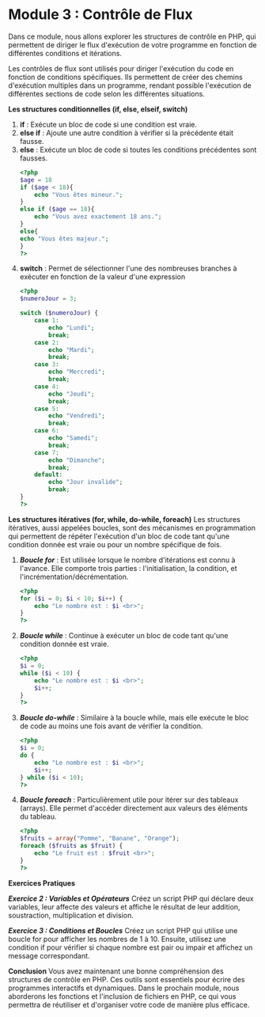 # Module 3 : Contrôle de Flux
Dans ce module, nous allons explorer les structures de contrôle en PHP, qui permettent de diriger le flux d'exécution de votre programme en fonction de différentes conditions et itérations.

Les contrôles de flux sont utilisés pour diriger l'exécution du code en fonction de conditions spécifiques. Ils permettent de créer des chemins d'exécution multiples dans un programme, rendant possible l'exécution de différentes sections de code selon les différentes situations.

**Les structures conditionnelles (if, else, elseif, switch)**
1) **if** : Exécute un bloc de code si une condition est vraie.
2) **else if** : Ajoute une autre condition à vérifier si la précédente était fausse.
3) **else** : Exécute un bloc de code si toutes les conditions précédentes sont fausses.
    ```php
    <?php
    $age = 18
    if ($age < 18){
        echo "Vous êtes mineur.";
    }
    else if ($age == 18){
        echo "Vous avez exactement 18 ans.";
    }
    else{
    echo "Vous êtes majeur.";
    }
    ?>
    ```
4) **switch** : Permet de sélectionner l'une des nombreuses branches à exécuter en fonction de la valeur d'une expression
    ```php
    <?php
    $numeroJour = 3;

    switch ($numeroJour) {
        case 1:
            echo "Lundi";
            break;
        case 2:
            echo "Mardi";
            break;
        case 3:
            echo "Mercredi";
            break;
        case 4:
            echo "Jeudi";
            break;
        case 5:
            echo "Vendredi";
            break;
        case 6:
            echo "Samedi";
            break;
        case 7:
            echo "Dimanche";
            break;
        default:
            echo "Jour invalide";
            break;
    }
    ?>
    ```
**Les structures itératives (for, while, do-while, foreach)**
Les structures itératives, aussi appelées boucles, sont des mécanismes en programmation qui permettent de répéter l'exécution d'un bloc de code tant qu'une condition donnée est vraie ou pour un nombre spécifique de fois.
1) ***Boucle for*** : Est utilisée lorsque le nombre d'itérations est connu à l'avance. Elle comporte trois parties : l'initialisation, la condition, et l'incrémentation/décrémentation.
    ```php
    <?php
    for ($i = 0; $i < 10; $i++) {
        echo "Le nombre est : $i <br>";
    }
    ?>
    ```
2) ***Boucle while*** : Continue à exécuter un bloc de code tant qu'une condition donnée est vraie.
    ```php
    <?php
    $i = 0;
    while ($i < 10) {
        echo "Le nombre est : $i <br>";
        $i++;
    }
    ?>
    ```
3) ***Boucle do-while*** : Similaire à la boucle while, mais elle exécute le bloc de code au moins une fois avant de vérifier la condition.
    ```php
    <?php
    $i = 0;
    do {
        echo "Le nombre est : $i <br>";
        $i++;
    } while ($i < 10);
    ?>
    ```
4) ***Boucle foreach*** : Particulièrement utile pour itérer sur des tableaux (arrays). Elle permet d'accéder directement aux valeurs des éléments du tableau.
    ```php
    <?php
    $fruits = array("Pomme", "Banane", "Orange");
    foreach ($fruits as $fruit) {
        echo "Le fruit est : $fruit <br>";
    }
    ?>
    ```
**Exercices Pratiques**

***Exercice 2 : Variables et Opérateurs***
Créez un script PHP qui déclare deux variables, leur affecte des valeurs et affiche le résultat de leur addition, soustraction, multiplication et division.

***Exercice 3 : Conditions et Boucles***
Créez un script PHP qui utilise une boucle for pour afficher les nombres de 1 à 10. Ensuite, utilisez une condition if pour vérifier si chaque nombre est pair ou impair et affichez un message correspondant.

**Conclusion**
Vous avez maintenant une bonne compréhension des structures de contrôle en PHP. Ces outils sont essentiels pour écrire des programmes interactifs et dynamiques. Dans le prochain module, nous aborderons les fonctions et l'inclusion de fichiers en PHP, ce qui vous permettra de réutiliser et d'organiser votre code de manière plus efficace.

